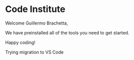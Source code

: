 # Code Institute

Welcome Guillermo Brachetta,

We have preinstalled all of the tools you need to get started.

Happy coding!

Trying migration to VS Code